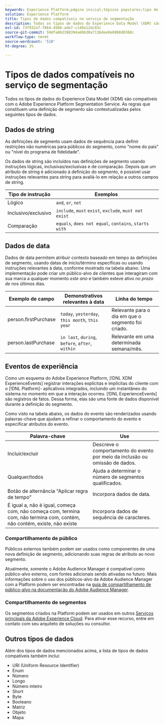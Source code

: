 ```yaml
---
keywords: Experience Platform;página inicial;tópicos populares;tipo de dados;tipos de dados;tipos de dados;tipos de dados de segmentação;Segmentação;segmentação;Serviço de segmentação;tipos de dados do serviço de segmentação;
solution: Experience Platform
title: Tipos de dados compatíveis no serviço de segmentação
description: Todos os tipos de dados do Experience Data Model (XDM) são compatíveis com o Serviço de segmentação de Adobe. As regras que constituem uma definição de segmento são contextualizadas pelos seguintes tipos de dados.
exl-id: 73f932a7-f864-4566-ade7-c148a12dc83c
source-git-commit: 59dfa862388394a68630a7136dee8e8988d0368c
workflow-type: tm+mt
source-wordcount: '510'
ht-degree: 3%

---
```


# Tipos de dados compatíveis no serviço de segmentação

Todos os tipos de dados do Experience Data Model (XDM) são compatíveis com o Adobe Experience Platform Segmentation Service. As regras que constituem uma definição de segmento são contextualizadas pelos seguintes tipos de dados.

## Dados de string

As definições de segmento usam dados de sequência para definir restrições não numéricas para públicos do segmento, como &quot;nome do país&quot; ou &quot;nível do programa de fidelidade&quot;.

Os dados de string são incluídos nas definições de segmento usando instruções lógicas, inclusivas/exclusivas e de comparação. Depois que um atributo de string é adicionado à definição do segmento, é possível usar instruções relevantes para string para avaliá-lo em relação a outros campos de string.

| Tipo de instrução | Exemplos |
| -------------- | -------- |
| Lógico | `and`, `or`, `not` |
| Inclusivo/exclusivo | `include`, `must` `exist`, `exclude`, `must not exist` |
| Comparação | `equals`, `does not equal`, `contains`, `starts with` |

## Dados de data

Dados de data permitem atribuir contexto baseado em tempo às definições de segmento, usando datas de início/término específicas ou usando instruções relevantes à data, conforme mostrado na tabela abaixo. Uma implementação pode criar um público-alvo de clientes que interagiram com sua marca a qualquer momento *este ano* e também esteve ativo *no prazo de* nos últimos dias.

| Exemplo de campo | Demonstrativos relevantes à data | Linha do tempo |
| ------------- | ------------------------ | --------- |
| person.firstPurchase | `today`, `yesterday`, `this month`, `this year` | Relevante para o dia em que o segmento foi criado. |
| person.lastPurchase | `in last`, `during`, `before`, `after`, `within` | Relevante em uma determinada semana/mês. |

## Eventos de experiência

Como um esquema do Adobe Experience Platform, [!DNL XDM ExperienceEvents] registrar interações explícitas e implícitas do cliente com o [!DNL Platform]- aplicativos integrados, incluindo um instantâneo do sistema no momento em que a interação ocorreu. [!DNL ExperienceEvents] são registros de fatos. Dessa forma, elas são uma fonte de dados disponível durante a definição do segmento.

Como visto na tabela abaixo, os dados do evento são renderizados usando palavras-chave que ajudam a refinar o comportamento do evento e especificar atributos do evento.

| Palavra-chave | Use  |
| ------- | --- |
| Incluir/excluir | Descreve o comportamento do evento por meio da inclusão ou omissão de dados. |
| Qualquer/todos | Ajuda a determinar o número de segmentos qualificados. |
| Botão de alternância &quot;Aplicar regra de tempo&quot; | Incorpora dados de data. |
| É igual a, não é igual, começa com, não começa com, termina com, não termina com, contém, não contém, existe, não existe | Incorpora dados de sequência de caracteres. |

### Compartilhamento de público

Públicos externos também podem ser usados como componentes de uma nova definição de segmento, adicionando suas regras de atributo ao novo segmento.

Atualmente, somente o Adobe Audience Manager é compatível como público-alvo externo, com fontes adicionais sendo ativadas no futuro. Mais informações sobre o uso dos públicos-alvo da Adobe Audience Manager com a Platform podem ser encontradas na [guia de compartilhamento de público-alvo na documentação do Adobe Audience Manager](https://experienceleague.adobe.com/docs/audience-manager/user-guide/implementation-integration-guides/integration-experience-platform/aam-aep-audience-sharing.html).

### Compartilhamento de segmentos

Os segmentos criados na Platform podem ser usados em outros [Serviços principais da Adobe Experience Cloud](https://experienceleague.adobe.com/docs/core-services/interface/experience-cloud.html?lang=pt-BR). Para ativar esse recurso, entre em contato com seu arquiteto de soluções ou consultor.

## Outros tipos de dados

Além dos tipos de dados mencionados acima, a lista de tipos de dados compatíveis também inclui:

- URI (Uniform Resource Identifier)
- Enum
- Número
- Longo
- Número inteiro
- Short
- Byte
- Booleano
- Matriz
- Objeto
- Mapa
